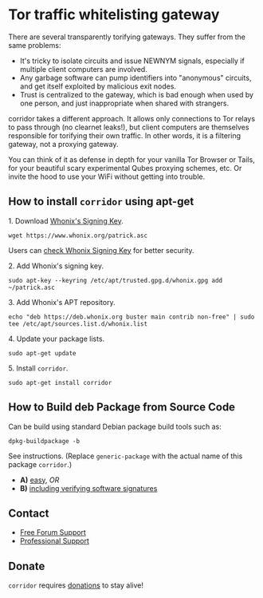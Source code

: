 # Tor traffic whitelisting gateway #

There are several transparently torifying gateways. They suffer from the same
problems:

- It's tricky to isolate circuits and issue NEWNYM signals, especially if
multiple client computers are involved.
- Any garbage software can pump identifiers into "anonymous" circuits, and
get itself exploited by malicious exit nodes.
- Trust is centralized to the gateway, which is bad enough when used by one
person, and just inappropriate when shared with strangers.

corridor takes a different approach. It allows only connections to Tor relays
to pass through (no clearnet leaks!), but client computers are themselves
responsible for torifying their own traffic. In other words, it is a filtering
gateway, not a proxying gateway.

You can think of it as defense in depth for your vanilla Tor Browser or Tails,
for your beautiful scary experimental Qubes proxying schemes, etc. Or invite
the hood to use your WiFi without getting into trouble.
## How to install `corridor` using apt-get ##

1\. Download [Whonix's Signing Key]().

```
wget https://www.whonix.org/patrick.asc
```

Users can [check Whonix Signing Key](https://www.whonix.org/wiki/Whonix_Signing_Key) for better security.

2\. Add Whonix's signing key.

```
sudo apt-key --keyring /etc/apt/trusted.gpg.d/whonix.gpg add ~/patrick.asc
```

3\. Add Whonix's APT repository.

```
echo "deb https://deb.whonix.org buster main contrib non-free" | sudo tee /etc/apt/sources.list.d/whonix.list
```

4\. Update your package lists.

```
sudo apt-get update
```

5\. Install `corridor`.

```
sudo apt-get install corridor
```

## How to Build deb Package from Source Code ##

Can be build using standard Debian package build tools such as:

```
dpkg-buildpackage -b
```

See instructions. (Replace `generic-package` with the actual name of this package `corridor`.)

* **A)** [easy](https://www.whonix.org/wiki/Dev/Build_Documentation/generic-package/easy), _OR_
* **B)** [including verifying software signatures](https://www.whonix.org/wiki/Dev/Build_Documentation/generic-package)

## Contact ##

* [Free Forum Support](https://forums.whonix.org)
* [Professional Support](https://www.whonix.org/wiki/Professional_Support)

## Donate ##

`corridor` requires [donations](https://www.whonix.org/wiki/Donate) to stay alive!
